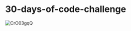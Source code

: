 # 30-days-of-code-challenge

![CrO03gqQ](https://user-images.githubusercontent.com/87828937/193481809-012513e7-9187-4f59-9aa8-0c73a2fbf126.png)

